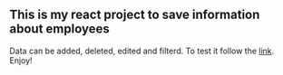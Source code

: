 ## This is my react project to save information about employees

Data can be added, deleted, edited and filterd.
To test it follow the [link](https://danilyaremenko.github.io/list-of-employees/). Enjoy!
